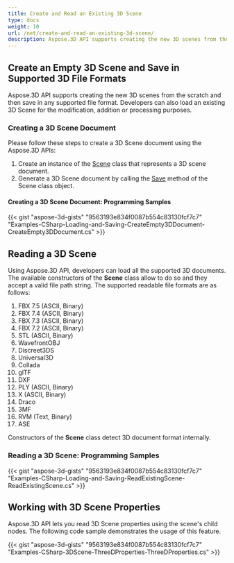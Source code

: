 ```yaml
---
title: Create and Read an Existing 3D Scene
type: docs
weight: 10
url: /net/create-and-read-an-existing-3d-scene/
description: Aspose.3D API supports creating the new 3D scenes from the scratch and then save in any supported file format. Developers can also load an existing 3D Scene for the modification, addition or processing purposes.
---
```


## **Create an Empty 3D Scene and Save in Supported 3D File Formats**
Aspose.3D API supports creating the new 3D scenes from the scratch and then save in any supported file format. Developers can also load an existing 3D Scene for the modification, addition or processing purposes.
### **Creating a 3D Scene Document**
Please follow these steps to create a 3D Scene document using the Aspose.3D APIs:

1. Create an instance of the [Scene](https://reference.aspose.com/3d/net/aspose.threed/scene) class that represents a 3D scene document.
1. Generate a 3D Scene document by calling the [Save](https://reference.aspose.com/3d/net/aspose.threed/scene/methods/save) method of the Scene class object.
#### **Creating a 3D Scene Document: Programming Samples**


{{< gist "aspose-3d-gists" "9563193e834f0087b554c83130fcf7c7" "Examples-CSharp-Loading-and-Saving-CreateEmpty3DDocument-CreateEmpty3DDocument.cs" >}}
## **Reading a 3D Scene**
Using Aspose.3D API, developers can load all the supported 3D documents. The available constructors of the **Scene** class allow to do so and they accept a valid file path string. The supported readable file formats are as follows:

1. FBX 7.5 (ASCII, Binary)
1. FBX 7.4 (ASCII, Binary)
1. FBX 7.3 (ASCII, Binary)
1. FBX 7.2 (ASCII, Binary)
1. STL (ASCII, Binary)
1. WavefrontOBJ
1. Discreet3DS
1. Universal3D
1. Collada
1. glTF
1. DXF
1. PLY (ASCII, Binary)
1. X (ASCII, Binary)
1. Draco
1. 3MF
1. RVM (Text, Binary)
1. ASE

Constructors of the **Scene** class detect 3D document format internally.
### **Reading a 3D Scene: Programming Samples**
{{< gist "aspose-3d-gists" "9563193e834f0087b554c83130fcf7c7" "Examples-CSharp-Loading-and-Saving-ReadExistingScene-ReadExistingScene.cs" >}}
## **Working with 3D Scene Properties**
Aspose.3D API lets you read 3D Scene properties using the scene's child nodes. The following code sample demonstrates the usage of this feature.

{{< gist "aspose-3d-gists" "9563193e834f0087b554c83130fcf7c7" "Examples-CSharp-3DScene-ThreeDProperties-ThreeDProperties.cs" >}}
